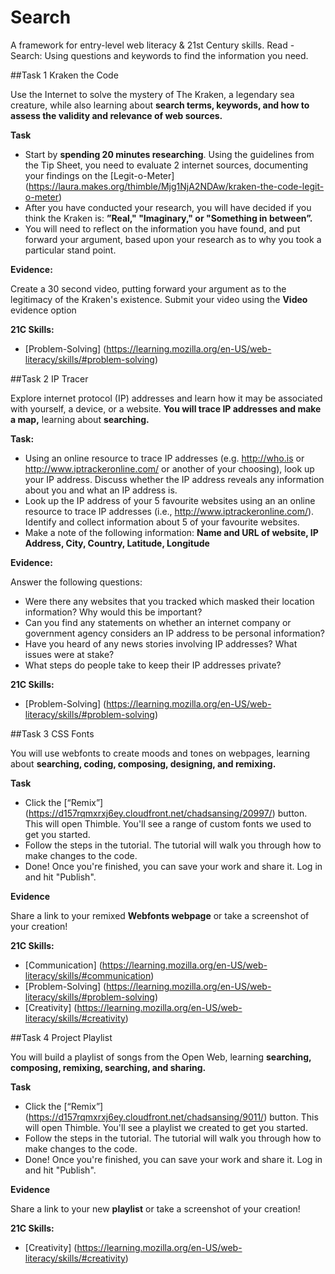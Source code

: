 # Search

A framework for entry-level web literacy & 21st Century skills. Read - Search: Using questions and keywords to find the information you need.

##Task 1 Kraken the Code

Use the Internet to solve the mystery of The Kraken, a legendary sea creature, while also learning about **search terms, keywords, and how to assess the validity and relevance of web sources.**

**Task**

* Start by **spending 20 minutes researching**. Using the guidelines from the Tip Sheet, you need to evaluate 2 internet sources, documenting your findings on the [Legit-o-Meter] (https://laura.makes.org/thimble/Mjg1NjA2NDAw/kraken-the-code-legit-o-meter)
* After you have conducted your research, you will have decided if you think the Kraken is: **”Real," "Imaginary," or "Something in between”.**
* You will need to reflect on the information you have found, and put forward your argument, based upon your research as to why you took a particular stand point.

**Evidence:**

Create a 30 second video, putting forward your argument as to the legitimacy of the Kraken's existence. Submit your video using the **Video** evidence option

**21C Skills:** 

* [Problem-Solving] (https://learning.mozilla.org/en-US/web-literacy/skills/#problem-solving)

##Task 2 IP Tracer

Explore internet protocol (IP) addresses and learn how it may be associated with yourself, a device, or a website. **You will trace IP addresses and make a map,** learning about **searching.**

**Task:**

* Using an online resource to trace IP addresses (e.g. http://who.is or http://www.iptrackeronline.com/ or another of your choosing), look up your IP address. Discuss whether the IP address reveals any information about you and what an IP address is.
* Look up the IP address of your 5 favourite websites using an an online resource to trace IP addresses (i.e., http://www.iptrackeronline.com/). Identify and collect information about 5 of your favourite websites.
* Make a note of the following information: **Name and URL of website, IP Address, City, Country, Latitude, Longitude**

**Evidence:**

Answer the following questions:
* Were there any websites that you tracked which masked their location information? Why would this be important?
* Can you find any statements on whether an internet company or government agency considers an IP address to be personal information?
* Have you heard of any news stories involving IP addresses? What issues were at stake?
* What steps do people take to keep their IP addresses private?

**21C Skills:**

* [Problem-Solving] (https://learning.mozilla.org/en-US/web-literacy/skills/#problem-solving)

##Task 3 CSS Fonts

You will use webfonts to create moods and tones on webpages, learning about **searching, coding, composing, designing, and remixing.**

**Task**
* Click the [“Remix”] (https://d157rqmxrxj6ey.cloudfront.net/chadsansing/20997/) button. This will open Thimble. You'll see a range of custom fonts we used to get you started.
* Follow the steps in the tutorial. The tutorial will walk you through how to make changes to the code.
* Done! Once you're finished, you can save your work and share it. Log in and hit "Publish".

**Evidence**

Share a link to your remixed **Webfonts webpage** or take a screenshot of your creation!

**21C Skills:**

* [Communication] (https://learning.mozilla.org/en-US/web-literacy/skills/#communication)
* [Problem-Solving] (https://learning.mozilla.org/en-US/web-literacy/skills/#problem-solving)
* [Creativity] (https://learning.mozilla.org/en-US/web-literacy/skills/#creativity)

##Task 4 Project Playlist

You will build a playlist of songs from the Open Web, learning **searching, composing, remixing, searching, and sharing.**

**Task**
* Click the [“Remix”] (https://d157rqmxrxj6ey.cloudfront.net/chadsansing/9011/) button. This will open Thimble. You'll see a playlist we created to get you started.
* Follow the steps in the tutorial. The tutorial will walk you through how to make changes to the code.
* Done! Once you're finished, you can save your work and share it. Log in and hit "Publish".

**Evidence**

Share a link to your new **playlist** or take a screenshot of your creation!

**21C Skills:** 

* [Creativity] (https://learning.mozilla.org/en-US/web-literacy/skills/#creativity)


